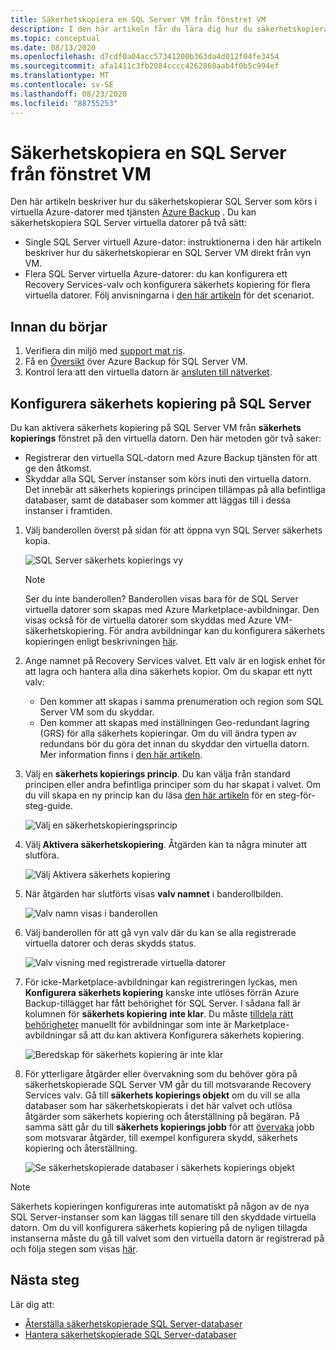 ```yaml
---
title: Säkerhetskopiera en SQL Server VM från fönstret VM
description: I den här artikeln får du lära dig hur du säkerhetskopierar SQL Server databaser på virtuella Azure-datorer från fönstret VM.
ms.topic: conceptual
ms.date: 08/13/2020
ms.openlocfilehash: d7cdf0a04acc57341200b363da4d012f04fe3454
ms.sourcegitcommit: afa1411c3fb2084cccc4262860aab4f0b5c994ef
ms.translationtype: MT
ms.contentlocale: sv-SE
ms.lasthandoff: 08/23/2020
ms.locfileid: "88755253"
---
```

# <a name="back-up-a-sql-server-from-the-vm-pane"></a>Säkerhetskopiera en SQL Server från fönstret VM

Den här artikeln beskriver hur du säkerhetskopierar SQL Server som körs i virtuella Azure-datorer med tjänsten [Azure Backup](backup-overview.md) . Du kan säkerhetskopiera SQL Server virtuella datorer på två sätt:

- Single SQL Server virtuell Azure-dator: instruktionerna i den här artikeln beskriver hur du säkerhetskopierar en SQL Server VM direkt från vyn VM.
- Flera SQL Server virtuella Azure-datorer: du kan konfigurera ett Recovery Services-valv och konfigurera säkerhets kopiering för flera virtuella datorer. Följ anvisningarna i [den här artikeln](backup-sql-server-database-azure-vms.md) för det scenariot.

## <a name="before-you-start"></a>Innan du börjar

1. Verifiera din miljö med [support mat ris](sql-support-matrix.md).
2. Få en [Översikt](backup-azure-sql-database.md) över Azure Backup för SQL Server VM.
3. Kontrol lera att den virtuella datorn är [ansluten till nätverket](backup-sql-server-database-azure-vms.md#establish-network-connectivity).

## <a name="configure-backup-on-the-sql-server"></a>Konfigurera säkerhets kopiering på SQL Server

Du kan aktivera säkerhets kopiering på SQL Server VM från **säkerhets kopierings** fönstret på den virtuella datorn. Den här metoden gör två saker:

- Registrerar den virtuella SQL-datorn med Azure Backup tjänsten för att ge den åtkomst.
- Skyddar alla SQL Server instanser som körs inuti den virtuella datorn. Det innebär att säkerhets kopierings principen tillämpas på alla befintliga databaser, samt de databaser som kommer att läggas till i dessa instanser i framtiden.

1. Välj banderollen överst på sidan för att öppna vyn SQL Server säkerhets kopia.

    ![SQL Server säkerhets kopierings vy](./media/backup-sql-server-vm-from-vm-pane/sql-server-backup-view.png)

    >[!NOTE]
    >Ser du inte banderollen? Banderollen visas bara för de SQL Server virtuella datorer som skapas med Azure Marketplace-avbildningar. Den visas också för de virtuella datorer som skyddas med Azure VM-säkerhetskopiering. För andra avbildningar kan du konfigurera säkerhets kopieringen enligt beskrivningen [här](backup-sql-server-database-azure-vms.md).

2. Ange namnet på Recovery Services valvet. Ett valv är en logisk enhet för att lagra och hantera alla dina säkerhets kopior. Om du skapar ett nytt valv:

    - Den kommer att skapas i samma prenumeration och region som SQL Server VM som du skyddar.
    - Den kommer att skapas med inställningen Geo-redundant lagring (GRS) för alla säkerhets kopieringar. Om du vill ändra typen av redundans bör du göra det innan du skyddar den virtuella datorn. Mer information finns i [den här artikeln](backup-create-rs-vault.md#set-storage-redundancy).

3. Välj en **säkerhets kopierings princip**. Du kan välja från standard principen eller andra befintliga principer som du har skapat i valvet. Om du vill skapa en ny princip kan du läsa [den här artikeln](backup-sql-server-database-azure-vms.md#create-a-backup-policy) för en steg-för-steg-guide.

    ![Välj en säkerhetskopieringsprincip](./media/backup-sql-server-vm-from-vm-pane/backup-policy.png)

4. Välj **Aktivera säkerhetskopiering**. Åtgärden kan ta några minuter att slutföra.

    ![Välj Aktivera säkerhets kopiering](./media/backup-sql-server-vm-from-vm-pane/enable-backup.png)

5. När åtgärden har slutförts visas **valv namnet** i banderollbilden.

    ![Valv namn visas i banderollen](./media/backup-sql-server-vm-from-vm-pane/vault-name.png)

6. Välj banderollen för att gå vyn valv där du kan se alla registrerade virtuella datorer och deras skydds status.

    ![Valv visning med registrerade virtuella datorer](./media/backup-sql-server-vm-from-vm-pane/vault-view.png)

7. För icke-Marketplace-avbildningar kan registreringen lyckas, men **Konfigurera säkerhets kopiering** kanske inte utlöses förrän Azure Backup-tillägget har fått behörighet för SQL Server. I sådana fall är kolumnen för **säkerhets kopiering** **inte klar**. Du måste [tilldela rätt behörigheter](backup-azure-sql-database.md#set-vm-permissions) manuellt för avbildningar som inte är Marketplace-avbildningar så att du kan aktivera Konfigurera säkerhets kopiering.

    ![Beredskap för säkerhets kopiering är inte klar](./media/backup-sql-server-vm-from-vm-pane/backup-readiness-not-ready.png)

8. För ytterligare åtgärder eller övervakning som du behöver göra på säkerhetskopierade SQL Server VM går du till motsvarande Recovery Services valv. Gå till **säkerhets kopierings objekt** om du vill se alla databaser som har säkerhetskopierats i det här valvet och utlösa åtgärder som säkerhets kopiering och återställning på begäran. På samma sätt går du till **säkerhets kopierings jobb** för att [övervaka](manage-monitor-sql-database-backup.md) jobb som motsvarar åtgärder, till exempel konfigurera skydd, säkerhets kopiering och återställning.

    ![Se säkerhetskopierade databaser i säkerhets kopierings objekt](./media/backup-sql-server-vm-from-vm-pane/backup-items.png)

>[!NOTE]
>Säkerhets kopieringen konfigureras inte automatiskt på någon av de nya SQL Server-instanser som kan läggas till senare till den skyddade virtuella datorn. Om du vill konfigurera säkerhets kopiering på de nyligen tillagda instanserna måste du gå till valvet som den virtuella datorn är registrerad på och följa stegen som visas [här](backup-sql-server-database-azure-vms.md).

## <a name="next-steps"></a>Nästa steg

Lär dig att:

- [Återställa säkerhetskopierade SQL Server-databaser](restore-sql-database-azure-vm.md)
- [Hantera säkerhetskopierade SQL Server-databaser](manage-monitor-sql-database-backup.md)
